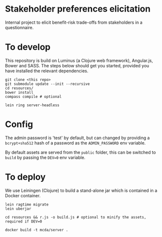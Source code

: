# Stakeholder preferences elicitation

Internal project to elicit benefit-risk trade-offs from stakeholders in a questionnaire.

# To develop
This repository is build on Luminus (a Clojure web framework), Angular.js, Bower and SASS.
The steps below should get you started, provided you have installed the relevant dependencies.

````
git clone <this repo>
git submodule update --init --recursive
cd resources/
bower install
compass compile # optional

lein ring server-headless

````

# Config
The admin password is 'test' by default, but can changed by providing a `bcrypt+sha512` hash of a password as the
`ADMIN_PASSWORD` env variable.

By default assets are served from the `public` folder, this can be switched to `build` by passing the `DEV=0` env variable.


# To deploy

We use Leiningen (Clojure) to build a stand-alone jar which is contained in a Docker container.

````
lein ragtime migrate
lein uberjar

cd resources && r.js -o build.js # optional to minify the assets, required if DEV=0

docker build -t mcda/server .
````
